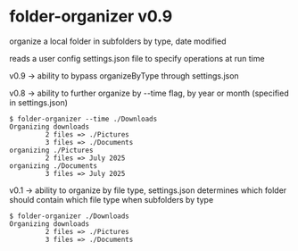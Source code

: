 # folder-organizer v0.9

organize a local folder in subfolders by type, date modified

reads a user config settings.json file to specify operations at run time

v0.9 -> ability to bypass organizeByType through settings.json

v0.8 -> ability to further organize by --time flag, by year or month (specified in settings.json)

```shell
$ folder-organizer --time ./Downloads
Organizing downloads
         2 files => ./Pictures
         3 files => ./Documents
organizing ./Pictures
         2 files => July 2025
organizing ./Documents
         3 files => July 2025
```

v0.1 -> ability to organize by file type, settings.json determines which folder should contain which file type when subfolders by type

```shell
$ folder-organizer ./Downloads
Organizing downloads
         2 files => ./Pictures
         3 files => ./Documents
```

